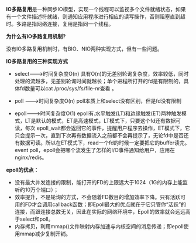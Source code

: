 **IO多路复用**是一种同步IO模型，实现一个线程可以监视多个文件就绪状态，如果有一个文件描述符就绪，则通知应用程序进行相应的读写操作，否则阻塞直到超时。多路是指网络连接，复用是指同一个线程。

**为什么有IO多路复用机制?**

没有IO多路复用机制时，有BIO、NIO两种实现方式，但有一些问题。

**IO多路复用的三种实现方式**

- select--->时间复杂度O(n)
具有O(n)的无差别轮询复杂度，效率较低，同时处理的流越多，无差别轮询时间就越长；单个进程所打开的fd是有限制的，具体fd数量可以cat /proc/sys/fs/file-nr查看  。

- poll --->时间复杂度O(n)
poll本质上和select没有区别，但是fd没有限制

- epoll--->时间复杂度O(1)
epoll有.水平触发(LT)和边缘触发(ET)两种触发模式，LT是默认的模式，ET是高速模式，LT模式下，只要这个fd还有数据可读，每次 epoll_wait都会返回它的事件，提醒用户程序去操作，ET模式下，它只会提示一次，直到下次再有数据流入之前都不会再提示了，无论fd中是否还有数据可读。所以在ET模式下，read一个fd的时候一定要把它的buffer读完。
event poll，epoll会把哪个流发生了怎样的I/O事件通知给用户，应用在nginx/redis。

**epoll的优点：**

- 没有最大并发连接的限制，能打开的FD的上限远大于1024（1G的内存上能监听约10万个端口）；
- 效率提升，不是轮询的方式，不会随着FD数目的增加效率下降。只有活跃可用的FD才会调用callback函数；即Epoll最大的优点就在于它只管你“活跃”的连接，而跟连接总数无关，因此在实际的网络环境中，Epoll的效率就会远远高于select和poll。
- 内存拷贝，利用mmap()文件映射内存加速与内核空间的消息传递；即epoll使用mmap减少复制开销。

 
